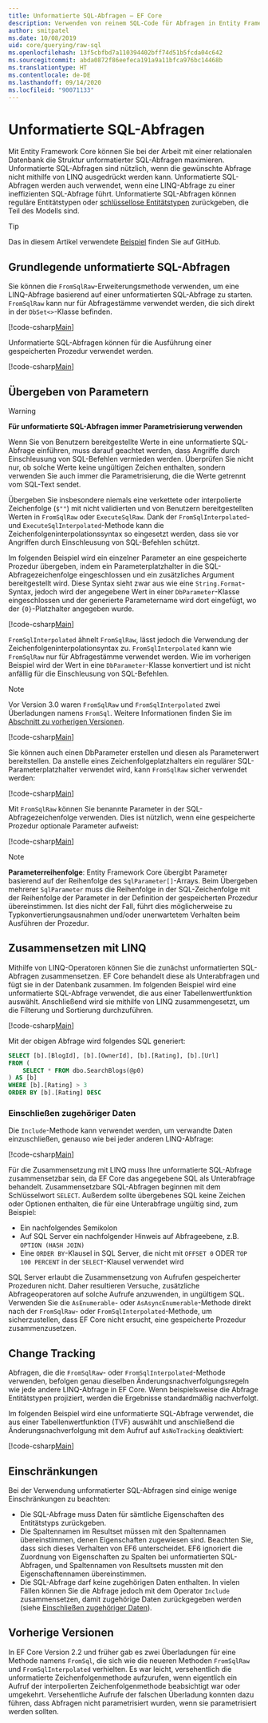 ```yaml
---
title: Unformatierte SQL-Abfragen – EF Core
description: Verwenden von reinem SQL-Code für Abfragen in Entity Framework Core
author: smitpatel
ms.date: 10/08/2019
uid: core/querying/raw-sql
ms.openlocfilehash: 13f5cbfbd7a110394402bff74d51b5fcda04c642
ms.sourcegitcommit: abda0872f86eefeca191a9a11bfca976bc14468b
ms.translationtype: HT
ms.contentlocale: de-DE
ms.lasthandoff: 09/14/2020
ms.locfileid: "90071133"
---
```

# <a name="raw-sql-queries"></a>Unformatierte SQL-Abfragen

Mit Entity Framework Core können Sie bei der Arbeit mit einer relationalen Datenbank die Struktur unformatierter SQL-Abfragen maximieren. Unformatierte SQL-Abfragen sind nützlich, wenn die gewünschte Abfrage nicht mithilfe von LINQ ausgedrückt werden kann. Unformatierte SQL-Abfragen werden auch verwendet, wenn eine LINQ-Abfrage zu einer ineffizienten SQL-Abfrage führt. Unformatierte SQL-Abfragen können reguläre Entitätstypen oder [schlüssellose Entitätstypen](xref:core/modeling/keyless-entity-types) zurückgeben, die Teil des Modells sind.

> [!TIP]  
> Das in diesem Artikel verwendete [Beispiel](https://github.com/dotnet/EntityFramework.Docs/tree/master/samples/core/Querying/) finden Sie auf GitHub.

## <a name="basic-raw-sql-queries"></a>Grundlegende unformatierte SQL-Abfragen

Sie können die `FromSqlRaw`-Erweiterungsmethode verwenden, um eine LINQ-Abfrage basierend auf einer unformatierten SQL-Abfrage zu starten. `FromSqlRaw` kann nur für Abfragestämme verwendet werden, die sich direkt in der `DbSet<>`-Klasse befinden.

[!code-csharp[Main](../../../samples/core/Querying/RawSQL/Sample.cs#FromSqlRaw)]

Unformatierte SQL-Abfragen können für die Ausführung einer gespeicherten Prozedur verwendet werden.

[!code-csharp[Main](../../../samples/core/Querying/RawSQL/Sample.cs#FromSqlRawStoredProcedure)]

## <a name="passing-parameters"></a>Übergeben von Parametern

> [!WARNING]
> **Für unformatierte SQL-Abfragen immer Parametrisierung verwenden**
>
> Wenn Sie von Benutzern bereitgestellte Werte in eine unformatierte SQL-Abfrage einführen, muss darauf geachtet werden, dass Angriffe durch Einschleusung von SQL-Befehlen vermieden werden. Überprüfen Sie nicht nur, ob solche Werte keine ungültigen Zeichen enthalten, sondern verwenden Sie auch immer die Parametrisierung, die die Werte getrennt vom SQL-Text sendet.
>
> Übergeben Sie insbesondere niemals eine verkettete oder interpolierte Zeichenfolge (`$""`) mit nicht validierten und von Benutzern bereitgestellten Werten in `FromSqlRaw` oder `ExecuteSqlRaw`. Dank der `FromSqlInterpolated`- und `ExecuteSqlInterpolated`-Methode kann die Zeichenfolgeninterpolationssyntax so eingesetzt werden, dass sie vor Angriffen durch Einschleusung von SQL-Befehlen schützt.

Im folgenden Beispiel wird ein einzelner Parameter an eine gespeicherte Prozedur übergeben, indem ein Parameterplatzhalter in die SQL-Abfragezeichenfolge eingeschlossen und ein zusätzliches Argument bereitgestellt wird. Diese Syntax sieht zwar aus wie eine `String.Format`-Syntax, jedoch wird der angegebene Wert in einer `DbParameter`-Klasse eingeschlossen und der generierte Parametername wird dort eingefügt, wo der `{0}`-Platzhalter angegeben wurde.

[!code-csharp[Main](../../../samples/core/Querying/RawSQL/Sample.cs#FromSqlRawStoredProcedureParameter)]

`FromSqlInterpolated` ähnelt `FromSqlRaw`, lässt jedoch die Verwendung der Zeichenfolgeninterpolationsyntax zu. `FromSqlInterpolated` kann wie `FromSqlRaw` nur für Abfragestämme verwendet werden. Wie im vorherigen Beispiel wird der Wert in eine `DbParameter`-Klasse konvertiert und ist nicht anfällig für die Einschleusung von SQL-Befehlen.

> [!NOTE]
> Vor Version 3.0 waren `FromSqlRaw` und `FromSqlInterpolated` zwei Überladungen namens `FromSql`. Weitere Informationen finden Sie im [Abschnitt zu vorherigen Versionen](#previous-versions).

[!code-csharp[Main](../../../samples/core/Querying/RawSQL/Sample.cs#FromSqlInterpolatedStoredProcedureParameter)]

Sie können auch einen DbParameter erstellen und diesen als Parameterwert bereitstellen. Da anstelle eines Zeichenfolgeplatzhalters ein regulärer SQL-Parameterplatzhalter verwendet wird, kann `FromSqlRaw` sicher verwendet werden:

[!code-csharp[Main](../../../samples/core/Querying/RawSQL/Sample.cs#FromSqlRawStoredProcedureSqlParameter)]

Mit `FromSqlRaw` können Sie benannte Parameter in der SQL-Abfragezeichenfolge verwenden. Dies ist nützlich, wenn eine gespeicherte Prozedur optionale Parameter aufweist:

[!code-csharp[Main](../../../samples/core/Querying/RawSQL/Sample.cs#FromSqlRawStoredProcedureNamedSqlParameter)]

> [!NOTE]
> **Parameterreihenfolge**: Entity Framework Core übergibt Parameter basierend auf der Reihenfolge des `SqlParameter[]`-Arrays. Beim Übergeben mehrerer `SqlParameter` muss die Reihenfolge in der SQL-Zeichenfolge mit der Reihenfolge der Parameter in der Definition der gespeicherten Prozedur übereinstimmen. Ist dies nicht der Fall, führt dies möglicherweise zu Typkonvertierungsausnahmen und/oder unerwartetem Verhalten beim Ausführen der Prozedur.

## <a name="composing-with-linq"></a>Zusammensetzen mit LINQ

Mithilfe von LINQ-Operatoren können Sie die zunächst unformatierten SQL-Abfragen zusammensetzen. EF Core behandelt diese als Unterabfragen und fügt sie in der Datenbank zusammen. Im folgenden Beispiel wird eine unformatierte SQL-Abfrage verwendet, die aus einer Tabellenwertfunktion auswählt. Anschließend wird sie mithilfe von LINQ zusammengesetzt, um die Filterung und Sortierung durchzuführen.

[!code-csharp[Main](../../../samples/core/Querying/RawSQL/Sample.cs#FromSqlInterpolatedComposed)]

Mit der obigen Abfrage wird folgendes SQL generiert:

```sql
SELECT [b].[BlogId], [b].[OwnerId], [b].[Rating], [b].[Url]
FROM (
    SELECT * FROM dbo.SearchBlogs(@p0)
) AS [b]
WHERE [b].[Rating] > 3
ORDER BY [b].[Rating] DESC
```

### <a name="including-related-data"></a>Einschließen zugehöriger Daten

Die `Include`-Methode kann verwendet werden, um verwandte Daten einzuschließen, genauso wie bei jeder anderen LINQ-Abfrage:

[!code-csharp[Main](../../../samples/core/Querying/RawSQL/Sample.cs#FromSqlInterpolatedInclude)]

Für die Zusammensetzung mit LINQ muss Ihre unformatierte SQL-Abfrage zusammensetzbar sein, da EF Core das angegebene SQL als Unterabfrage behandelt. Zusammensetzbare SQL-Abfragen beginnen mit dem Schlüsselwort `SELECT`. Außerdem sollte übergebenes SQL keine Zeichen oder Optionen enthalten, die für eine Unterabfrage ungültig sind, zum Beispiel:

- Ein nachfolgendes Semikolon
- Auf SQL Server ein nachfolgender Hinweis auf Abfrageebene, z.B. `OPTION (HASH JOIN)`
- Eine `ORDER BY`-Klausel in SQL Server, die nicht mit `OFFSET 0` ODER `TOP 100 PERCENT` in der `SELECT`-Klausel verwendet wird

SQL Server erlaubt die Zusammensetzung von Aufrufen gespeicherter Prozeduren nicht. Daher resultieren Versuche, zusätzliche Abfrageoperatoren auf solche Aufrufe anzuwenden, in ungültigem SQL. Verwenden Sie die `AsEnumerable`- oder `AsAsyncEnumerable`-Methode direkt nach der `FromSqlRaw`- oder `FromSqlInterpolated`-Methode, um sicherzustellen, dass EF Core nicht ersucht, eine gespeicherte Prozedur zusammenzusetzen.

## <a name="change-tracking"></a>Change Tracking

Abfragen, die die `FromSqlRaw`- oder `FromSqlInterpolated`-Methode verwenden, befolgen genau dieselben Änderungsnachverfolgungsregeln wie jede andere LINQ-Abfrage in EF Core. Wenn beispielsweise die Abfrage Entitätstypen projiziert, werden die Ergebnisse standardmäßig nachverfolgt.

Im folgenden Beispiel wird eine unformatierte SQL-Abfrage verwendet, die aus einer Tabellenwertfunktion (TVF) auswählt und anschließend die Änderungsnachverfolgung mit dem Aufruf auf `AsNoTracking` deaktiviert:

[!code-csharp[Main](../../../samples/core/Querying/RawSQL/Sample.cs#FromSqlInterpolatedAsNoTracking)]

## <a name="limitations"></a>Einschränkungen

Bei der Verwendung unformatierter SQL-Abfragen sind einige wenige Einschränkungen zu beachten:

- Die SQL-Abfrage muss Daten für sämtliche Eigenschaften des Entitätstyps zurückgeben.
- Die Spaltennamen im Resultset müssen mit den Spaltennamen übereinstimmen, denen Eigenschaften zugewiesen sind. Beachten Sie, dass sich dieses Verhalten von EF6 unterscheidet. EF6 ignoriert die Zuordnung von Eigenschaften zu Spalten bei unformatierten SQL-Abfragen, und Spaltennamen von Resultsets mussten mit den Eigenschaftennamen übereinstimmen.
- Die SQL-Abfrage darf keine zugehörigen Daten enthalten. In vielen Fällen können Sie die Abfrage jedoch mit dem Operator `Include` zusammensetzen, damit zugehörige Daten zurückgegeben werden (siehe [Einschließen zugehöriger Daten](#including-related-data)).

## <a name="previous-versions"></a>Vorherige Versionen

In EF Core Version 2.2 und früher gab es zwei Überladungen für eine Methode namens `FromSql`, die sich wie die neueren Methoden `FromSqlRaw` und `FromSqlInterpolated` verhielten. Es war leicht, versehentlich die unformatierte Zeichenfolgenmethode aufzurufen, wenn eigentlich ein Aufruf der interpolierten Zeichenfolgenmethode beabsichtigt war oder umgekehrt. Versehentliche Aufrufe der falschen Überladung konnten dazu führen, dass Abfragen nicht parametrisiert wurden, wenn sie parametrisiert werden sollten.
